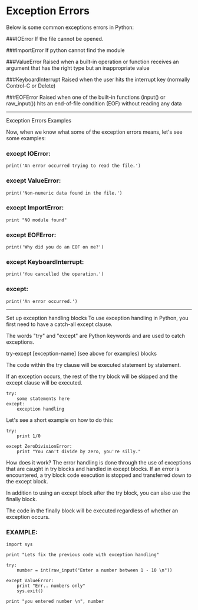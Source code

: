 # Exception Errors

Below is some common exceptions errors in Python:

###IOError
If the file cannot be opened.

###ImportError
If python cannot find the module

###ValueError
Raised when a built-in operation or function receives an argument that has the
right type but an inappropriate value

###KeyboardInterrupt
Raised when the user hits the interrupt key (normally Control-C or Delete)

###EOFError
Raised when one of the built-in functions (input() or raw_input()) hits an
end-of-file condition (EOF) without reading any data

---

Exception Errors Examples

Now, when we know what some of the exception errors means, let's see some
examples:

### except IOError:
    print('An error occurred trying to read the file.')

### except ValueError:
    print('Non-numeric data found in the file.')

### except ImportError:
    print "NO module found"

### except EOFError:
    print('Why did you do an EOF on me?')

### except KeyboardInterrupt:
    print('You cancelled the operation.')

### except:
    print('An error occurred.')
    
---

Set up exception handling blocks
To use exception handling in Python, you first need to have a catch-all except
clause. 

The words "try" and "except" are Python keywords and are used to catch exceptions.

try-except [exception-name] (see above for examples) blocks

The code within the try clause will be executed statement by statement.

If an exception occurs, the rest of the try block will be skipped and the
except clause will be executed.
```
try:
    some statements here
except:
    exception handling
```

Let's see a short example on how to do this:

```
try:
    print 1/0

except ZeroDivisionError:
    print "You can't divide by zero, you're silly."
```

How does it work?
The error handling is done through the use of exceptions that are caught in try
blocks and handled in except blocks. If an error is encountered, a try block
code execution is stopped and transferred down to the except block. 

In addition to using an except block after the try block, you can also use the
finally block. 

The code in the finally block will be executed regardless of whether an exception
occurs.

### EXAMPLE:
```
import sys

print "Lets fix the previous code with exception handling"

try:
    number = int(raw_input("Enter a number between 1 - 10 \n"))

except ValueError:
    print "Err.. numbers only"
    sys.exit()

print "you entered number \n", number
```
